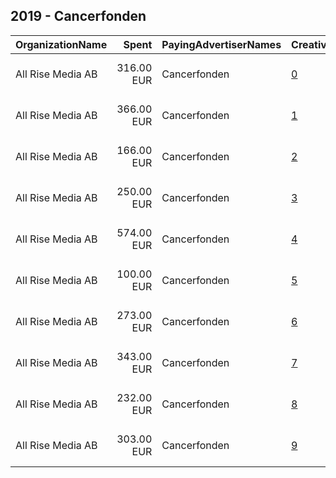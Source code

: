 ## 2019 - Cancerfonden 
|OrganizationName|Spent|PayingAdvertiserNames|CreativeUrls|Impressions|Genders|AgeBrackets|CountryCodes|BillingAddresses|CandidateBallotInformation|
|:---|---:|:---|:---|---:|:---|:---|:---|:---|:---|
|All Rise Media AB|316.00 EUR|Cancerfonden|[0](https://www.snap.com/political-ads/asset/83bd8d59fdf4f700795293b4462eaad741352f379d67948b8c7a107123ad1ce6?mediaType=mp4)|59,821|||sweden|"Klarabergsgatan 60,Stockholm,11121 ,SE"|Cancerfonden - The Swedish Cancer Society|
|All Rise Media AB|366.00 EUR|Cancerfonden|[1](https://www.snap.com/political-ads/asset/83bd8d59fdf4f700795293b4462eaad741352f379d67948b8c7a107123ad1ce6?mediaType=mp4)|125,987|FEMALE|35+|sweden|"Klarabergsgatan 60,Stockholm,11121 ,SE"|Cancerfonden - The Swedish Cancer Society|
|All Rise Media AB|166.00 EUR|Cancerfonden|[2](https://www.snap.com/political-ads/asset/6a8dc5bf79ac00f2bf488f82a148d58dc640fab5eec9a20a3c1c36a069a88e55?mediaType=mp4)|48,408|FEMALE|35+|sweden|"Klarabergsgatan 60,Stockholm,11121 ,SE"||
|All Rise Media AB|250.00 EUR|Cancerfonden|[3](https://www.snap.com/political-ads/asset/83bd8d59fdf4f700795293b4462eaad741352f379d67948b8c7a107123ad1ce6?mediaType=mp4)|43,578||20+|sweden|"Klarabergsgatan 60,Stockholm,11121 ,SE"|Cancerfonden - The Swedish Cancer Society|
|All Rise Media AB|574.00 EUR|Cancerfonden|[4](https://www.snap.com/political-ads/asset/83bd8d59fdf4f700795293b4462eaad741352f379d67948b8c7a107123ad1ce6?mediaType=mp4)|127,677|FEMALE|35+|sweden|"Klarabergsgatan 60,Stockholm,11121 ,SE"|Cancerfonden - The Swedish Cancer Society|
|All Rise Media AB|100.00 EUR|Cancerfonden|[5](https://www.snap.com/political-ads/asset/83bd8d59fdf4f700795293b4462eaad741352f379d67948b8c7a107123ad1ce6?mediaType=mp4)|16,091||20+|sweden|"Klarabergsgatan 60,Stockholm,11121 ,SE"|Cancerfonden - The Swedish Cancer Society|
|All Rise Media AB|273.00 EUR|Cancerfonden|[6](https://www.snap.com/political-ads/asset/6a8dc5bf79ac00f2bf488f82a148d58dc640fab5eec9a20a3c1c36a069a88e55?mediaType=mp4)|74,376|FEMALE|35+|sweden|"Klarabergsgatan 60,Stockholm,11121 ,SE"||
|All Rise Media AB|343.00 EUR|Cancerfonden|[7](https://www.snap.com/political-ads/asset/83bd8d59fdf4f700795293b4462eaad741352f379d67948b8c7a107123ad1ce6?mediaType=mp4)|106,387|FEMALE|35+|sweden|"Klarabergsgatan 60,Stockholm,11121 ,SE"|Cancerfonden - The Swedish Cancer Society|
|All Rise Media AB|232.00 EUR|Cancerfonden|[8](https://www.snap.com/political-ads/asset/83bd8d59fdf4f700795293b4462eaad741352f379d67948b8c7a107123ad1ce6?mediaType=mp4)|61,604|FEMALE|35+|sweden|"Klarabergsgatan 60,Stockholm,11121 ,SE"|Cancerfonden - The Swedish Cancer Society|
|All Rise Media AB|303.00 EUR|Cancerfonden|[9](https://www.snap.com/political-ads/asset/83bd8d59fdf4f700795293b4462eaad741352f379d67948b8c7a107123ad1ce6?mediaType=mp4)|59,195|||sweden|"Klarabergsgatan 60,Stockholm,11121 ,SE"|Cancerfonden - The Swedish Cancer Society|
